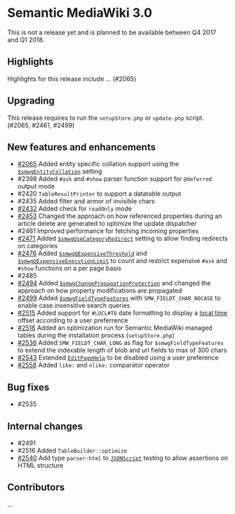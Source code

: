 # Semantic MediaWiki 3.0

This is not a release yet and is planned to be available between Q4 2017 and Q1 2018.

## Highlights

Highlights for this release include ... (#2065)

## Upgrading

This release requires to run the `setupStore.php` or `update.php` script. (#2065, #2461, #2499)

## New features and enhancements

* [#2065](https://github.com/SemanticMediaWiki/SemanticMediaWiki/issues/2065) Added entity specific collation support using the [`$smwgEntityCollation`](https://www.semantic-mediawiki.org/wiki/Help:$smwgEntityCollation) setting
* #2398 Added `#ask` and `#show` parser function support for `@deferred` output mode
* #2420 `TableResultPrinter` to support a datatable output
* #2435 Added filter and armor of invisible chars
* [#2432](https://github.com/SemanticMediaWiki/SemanticMediaWiki/issues/2432) Added check for `readOnly` mode
* [#2453](https://github.com/SemanticMediaWiki/SemanticMediaWiki/issues/2453) Changed the approach on how referenced properties during an article delete are generated to optimize the update dispatcher
* #2461 Improved performance for fetching incoming properties
* [#2471](https://github.com/SemanticMediaWiki/SemanticMediaWiki/pull/2471) Added [`$smwgUseCategoryRedirect`](https://www.semantic-mediawiki.org/wiki/Help:$smwgUseCategoryRedirect) setting to allow finding redirects on categories
* [#2476](https://github.com/SemanticMediaWiki/SemanticMediaWiki/pull/2476) Added [`$smwgQExpensiveThreshold`](https://www.semantic-mediawiki.org/wiki/Help:$smwgQExpensiveThreshold) and [`$smwgQExpensiveExecutionLimit`](https://www.semantic-mediawiki.org/wiki/Help:$smwgQExpensiveExecutionLimit) to count and restrict expensive `#ask` and `#show` functions on a per page basis
* #2485
* [#2494](https://github.com/SemanticMediaWiki/SemanticMediaWiki/issues/2494) Added [`$smwgChangePropagationProtection`](https://www.semantic-mediawiki.org/wiki/Help:$smwgChangePropagationProtection) and changed the approach on how property modifications are propagated
* [#2499](https://github.com/SemanticMediaWiki/SemanticMediaWiki/pull/2499) Added [`$smwgFieldTypeFeatures`](https://www.semantic-mediawiki.org/wiki/Help:$smwgFieldTypeFeatures) with `SMW_FIELDT_CHAR_NOCASE` to enable case insensitive search queries
* [#2515](https://github.com/SemanticMediaWiki/SemanticMediaWiki/pull/2515) Added support for `#LOCL#TO` date formatting to display a [local time](https://www.semantic-mediawiki.org/wiki/Local_time) offset according to a user preferrence 
* [#2516](https://github.com/SemanticMediaWiki/SemanticMediaWiki/pull/2516) Added an optimization run for Semantic MediaWiki managed tables during the installation process (`setupStore.php`)
* [#2536](https://github.com/SemanticMediaWiki/SemanticMediaWiki/pull/2536) Added `SMW_FIELDT_CHAR_LONG` as flag for  `$smwgFieldTypeFeatures` to extend the indexable length of blob and uri fields to max of 300 chars
* [#2543](https://github.com/SemanticMediaWiki/SemanticMediaWiki/issues/2543) Extended [`EditPageHelp`](https://www.semantic-mediawiki.org/wiki/Help:$smwgEnabledEditPageHelp) to be disabled using a user preference
* [#2558](https://github.com/SemanticMediaWiki/SemanticMediaWiki/pull/2558) Added `like:` and `nlike:` comparator operator


## Bug fixes

* #2535

## Internal changes

* #2491
* #2516 Added `TableBuilder::optimize`
* [#2540](https://github.com/SemanticMediaWiki/SemanticMediaWiki/pull/2540) Add type `parser-html` to [`JSONScript`](https://www.semantic-mediawiki.org/wiki/Help:Integration_tests) testing to allow assertions on HTML structure

## Contributors

...
